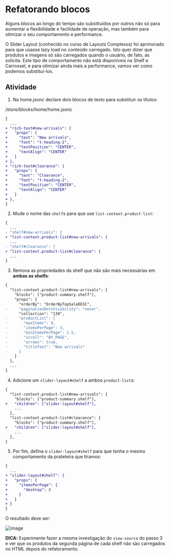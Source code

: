 # Refatorando blocos

Alguns blocos ao longo do tempo são substituídos por outros não só para aumentar a flexibilidade e facilidade de operação, mas também para otimizar o seu comportamento e performance. 

O Slider Layout (conhecido no curso de Layouts Complexos) foi aprimorado para que usasse lazy load no conteúdo carregado. Isto quer dizer que produtos e imagens só são carregados quando o usuário, de fato, as solicita. Este tipo de comportamento não está disponíveis na Shelf e Carrossel, e para otimizar ainda mais a performance, vamos ver como podemos substituí-los.

## Atividade

1. Na home.jsonc declare dois blocos de texto para substituir os títulos: 

/store/blocks/home/home.jsonc
```diff
{
  ...
+ "rich-text#new-arrivals": {
+   "props": {
+     "text": "New arrivals",
+     "font": "t-heading-2",
+     "textPosition": "CENTER",
+     "textAlign": "CENTER"
+   }
+ },
+ "rich-text#clearance": {
+   "props": {
+     "text": "Clearance",
+     "font": "t-heading-2",
+     "textPosition": "CENTER",
+     "textAlign": "CENTER"
+   }
+ },
}
```

2. Mude o nome das `shelf`s para que use `list-context.product-list`: 

```diff
{
  ...
- "shelf#new-arrivals": {
+ "list-context.product-list#new-arrivals": {
  ...
- "shelf#clearance": {
+ "list-context.product-list#clearance": {
  ...
}
```

3. Remova as propriedades da shelf que não são mais necessárias em **ambas as shelfs**:

```diff
{
  "list-context.product-list#new-arrivals": {
    "blocks": ["product-summary.shelf"],
    "props": {
      "orderBy": "OrderByTopSaleDESC",
-     "paginationDotsVisibility": "never",
      "collection": "139",
-     "productList": {
-       "maxItems": 9,
-       "itemsPerPage": 3,
-       "minItemsPerPage": 1.5,
-       "scroll": "BY_PAGE",
-       "arrows": true,
-       "titleText": "New arrivals"
-     }
    }
  },
  ...
}
```

4. Adicione um `slider-layout#shelf` a ambos `product-list`s: 

```diff
{
  "list-context.product-list#new-arrivals": {
    "blocks": ["product-summary.shelf"],
+   "children": ["slider-layout#shelf"],
    ...
  },
  "list-context.product-list#clearance": {
    "blocks": ["product-summary.shelf"],
+   "children": ["slider-layout#shelf"],
    ...
  },
}
```

5. Por fim, defina o `slider-layout#shelf` para que tenha o mesmo comportamento da prateleira que tiramos: 

```diff
{
  ...
+ "slider-layout#shelf": {
+   "props": {
+     "itemsPerPage": {
+       "desktop": 3
+     }
+   }
+ }
}
```

O resultado deve ser: 

![image](https://user-images.githubusercontent.com/18701182/93842015-c977e700-fc6b-11ea-8cf5-0678a5f890fa.png)

**DICA:** Experimente fazer a mesma investigação do `view-source` do passo 3 e ver que os produtos da segunda página de cada shelf não são carregados no HTML depois do refatoramento.

